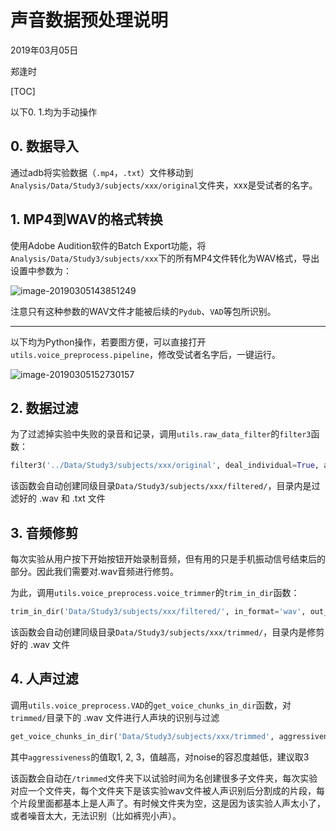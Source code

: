 # 声音数据预处理说明

2019年03月05日

郑逢时

[TOC]

以下0. 1.均为手动操作

## 0. 数据导入

通过adb将实验数据（`.mp4`，`.txt`）文件移动到`Analysis/Data/Study3/subjects/xxx/original`文件夹，xxx是受试者的名字。

## 1. MP4到WAV的格式转换

使用Adobe Audition软件的Batch Export功能，将`Analysis/Data/Study3/subjects/xxx`下的所有MP4文件转化为WAV格式，导出设置中参数为：

![image-20190305143851249](/Users/james/MobileProximateSpeech/Analysis/utils/voice_preprocess/assets/image-20190305143851249.png)

注意只有这种参数的WAV文件才能被后续的`Pydub`、`VAD`等包所识别。

------

以下均为Python操作，若要图方便，可以直接打开`utils.voice_preprocess.pipeline`，修改受试者名字后，一键运行。

![image-20190305152730157](/Users/james/MobileProximateSpeech/Analysis/utils/voice_preprocess/assets/image-20190305152730157.png)

## 2. 数据过滤

为了过滤掉实验中失败的录音和记录，调用`utils.raw_data_filter`的`filter3`函数：

```python
filter3('../Data/Study3/subjects/xxx/original', deal_individual=True, audio_format='wav')
```

该函数会自动创建同级目录`Data/Study3/subjects/xxx/filtered/`，目录内是过滤好的 .wav 和 .txt 文件

## 3. 音频修剪

每次实验从用户按下开始按钮开始录制音频，但有用的只是手机振动信号结束后的部分。因此我们需要对.wav音频进行修剪。

为此，调用`utils.voice_preprocess.voice_trimmer`的`trim_in_dir`函数：

```python
trim_in_dir('Data/Study3/subjects/xxx/filtered/', in_format='wav', out_format='wav')
```

该函数会自动创建同级目录`Data/Study3/subjects/xxx/trimmed/`，目录内是修剪好的 .wav 文件

## 4. 人声过滤

调用`utils.voice_preprocess.VAD`的`get_voice_chunks_in_dir`函数，对`trimmed/`目录下的 .wav 文件进行人声块的识别与过滤

```python
get_voice_chunks_in_dir('Data/Study3/subjects/xxx/trimmed', aggressiveness=3)
```

其中`aggressiveness`的值取1, 2, 3，值越高，对noise的容忍度越低，建议取3

该函数会自动在`/trimmed`文件夹下以试验时间为名创建很多子文件夹，每次实验对应一个文件夹，每个文件夹下是该实验wav文件被人声识别后分割成的片段，每个片段里面都基本上是人声了。有时候文件夹为空，这是因为该实验人声太小了，或者噪音太大，无法识别（比如裤兜小声）。

